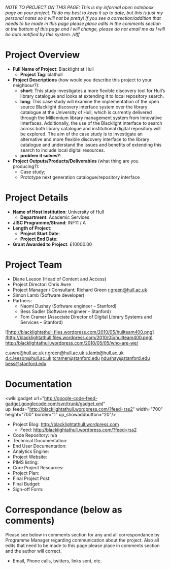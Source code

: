 _NOTE TO PROJECT ON THIS PAGE: This is my informal open notebook page on your project.  I'll do my best to keep it up to date, but this is just my personal notes so it will not be pretty!  If you see a correction/addition that needs to be made in this page please place edits in the comments section at the bottom of this page and I will change, please do not email me as I will be auto notified by this system. /dff_

# Project Overview #
  * **Full Name of Project**: Blacklight at Hull
    * **Project Tag**: blathull
  * **Project Descriptions** (how would you describe this project to your neighbour?):
    * **short**: This study investigates a more flexible discovery tool for Hull’s library catalogue and looks at extending it to local repository search.
    * **long**: This case study will examine the implementation of the open source Blacklight discovery interface system over the library catalogue at the University of Hull, which is currently delivered through the Millennium library management system from Innovative Interfaces.  Additionally, the use of the Blacklight interface to search across both library catalogue and institutional digital repository will be explored. The aim of the case study is to investigate an alternative and more flexible discovery interface to the library catalogue and understand the issues and benefits of extending this search to include local digital resources.
    * **problem it solves?**:
  * **Project Outputs/Products/Deliverables** (what thing are you producing?):
    * Case study;
    * Prototype next generation catalogue/repository interface

# Project Details #
  * **Name of Host Institution**: University of Hull
    * **Department**: Academic Services
  * **JISC Programme/Strand**: INF11 / A
  * **Length of Project**:
    * **Project Start Date**:
    * **Project End Date**:
  * **Grant Awarded to Project**: £10000.00

# Project Team #
  * Diane Leeson (Head of Content and Access)
  * Project Director: Chris Awre
  * Project Manager / Consultant: Richard Green r.green@hull.ac.uk
  * Simon Lamb (Software developer)
  * Partners:
    * Naomi Dushay (Software engineer – Stanford)
    * Bess Sadler (Software engineer – Stanford)
    * Tom Cramer (Associate Director of Digital Library Systems and Services – Stanford)

![http://blacklightathull.files.wordpress.com/2010/05/hullteam400.png](http://blacklightathull.files.wordpress.com/2010/05/hullteam400.png)
http://blacklightathull.wordpress.com/2010/05/05/who-are-we/

c.awre@hull.ac.uk
r.green@hull.ac.uk
s.lamb@hull.ac.uk
d.c.leeson@hull.ac.uk
tcramer@stanford.edu
ndushay@stanford.edu
bess@stanford.edu

# Documentation #

<wiki:gadget url="http://google-code-feed-gadget.googlecode.com/svn/trunk/gadget.xml" up\_feeds="http://blacklightathull.wordpress.com/?feed=rss2" width="700" height="700" border="1" up\_showaddbutton="20"/>

  * Project Blog: http://blacklightathull.wordpress.com
    * Feed: http://blacklightathull.wordpress.com/?feed=rss2
  * Code Repository: n/a
  * Technical Documentation:
  * End User Documentation:
  * Analytics Engine:
  * Project Website:
  * PIMS listing:
  * Core Project Resources:
  * Project Plan:
  * Final Project Post:
  * Final Budget:
  * Sign-off Form:

# Correspondance (below as comments) #
Please see below in comments section for any and all correspondance by Programme Manager regarding communication about the project.  Also all edits that need to be made to this page please place in comments section and the author will correct.
  * Email, Phone calls, twitters, links sent, etc.